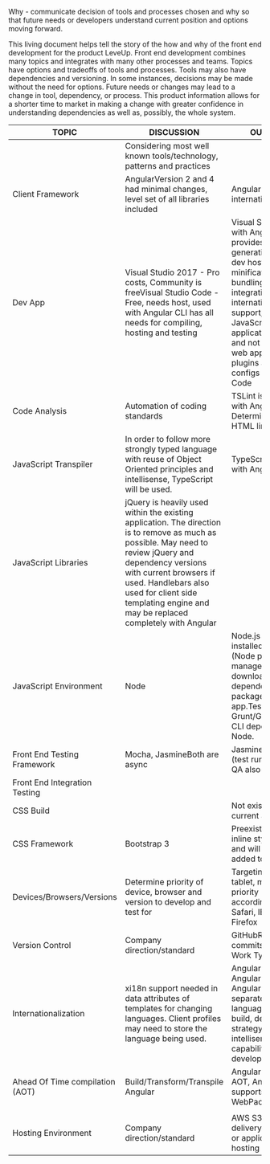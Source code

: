 Why - communicate decision of tools and processes chosen and why so that future needs or developers understand current position and options moving forward.

This living document helps tell the story of the how and why of the front end development for the product LeveUp. Front end development combines many topics and integrates with many other processes and teams. Topics have options and tradeoffs of tools and processes. Tools may also have dependencies and versioning. In some instances, decisions may be made without the need for options. Future needs or changes may lead to a change in tool, dependency, or process. This product information allows for a shorter time to market in making a change with greater confidence in understanding dependencies as well as, possibly, the whole system.



| **TOPIC** | **DISCUSSION** | **OUTCOME** |
| --- | --- | --- |
|   | Considering most well known tools/technology, patterns and practices  |   |
| Client Framework | AngularVersion 2 and 4 had minimal changes, level set of all libraries included | Angular 4, supports internationalization |
| Dev App | Visual Studio 2017 - Pro costs, Community is freeVisual Studio Code - Free, needs host, used with Angular CLI has all needs for compiling, hosting and testing | Visual Studio Code with Angular CLI provides code generation, local dev host, minification and bundling, GitHub integration, provides internationalization support, app follows JavaScript application pattern and not ASP.Net web app Detail any plugins and/or configs used in VS Code |
| Code Analysis | Automation of coding standards | TSLint is included with Angular CLI Determine CSS and HTML linting |
| JavaScript Transpiler | In order to follow more strongly typed language with reuse of Object Oriented principles and intellisense, TypeScript will be used.   | TypeScript comes with Angular CLI |
| JavaScript Libraries | jQuery is heavily used within the existing application. The direction is to remove as much as possible. May need to review jQuery and dependency versions with current browsers if used. Handlebars also used for client side templating engine and may be replaced completely with Angular |   |
| JavaScript Environment | Node | Node.js can be installed with NPM (Node package manager) and downloads dependent packages for the app.Testing runners, Grunt/Gulp, Angular CLI depend on Node. |
| Front End Testing Framework | Mocha, JasmineBoth are async | Jasmine with Karma (test runner) since QA also uses Ruby |
| Front End Integration Testing |   |   |
| CSS Build  |   | Not existing for current application |
| CSS Framework | Bootstrap 3 | Preexisting with app, inline styles exist and will need to be added to local CSS |
| Devices/Browsers/Versions | Determine priority of device, browser and version to develop and test for | Targeting -Desktop, tablet, mobile with priority accordingly.Chrome, Safari, IE Edge/11, Firefox |
| Version Control | Company direction/standard | GitHubReview commits to JIRA Work Type |
| Internationalization | xi18n support needed in data attributes of templates for changing languages. Client profiles may need to store the language being used. | Angular CLI and Angular support, Angular expects separate builds per language If one build, define strategy Define intellisense capabilities during development |
| Ahead Of Time compilation (AOT) | Build/Transform/Transpile Angular | Angular supports AOT, Angular CLI supports with WebPack |
|   |   |   |
| Hosting Environment | Company direction/standard   | AWS S3 static file delivery, no dynamic or application hosting |
